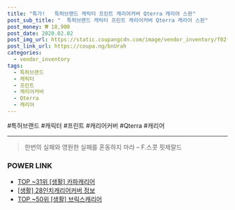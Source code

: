```yaml
--- 
title: "특가!   특허브랜드 캐릭터 프린트 캐리어커버 Qterra 캐리어 스판" 
post_sub_title: "  특허브랜드 캐릭터 프린트 캐리어커버 Qterra 캐리어 스판" 
post_money: ₩ 18,900 
post_date: 2020.02.02 
post_img_url: https://static.coupangcdn.com/image/vendor_inventory/f02f/ef7c72071053fe4ffc2a47dfaf22e032e3bc8e22fad79292a9b7e03c01fa.jpg 
post_link_url: https://coupa.ng/bnUrah 
categories: 
  - vendor_inventory 
tags: 
  - 특허브랜드 
  - 캐릭터 
  - 프린트 
  - 캐리어커버 
  - Qterra 
  - 캐리어 
--- 
```

  #특허브랜드 #캐릭터 #프린트 #캐리어커버 #Qterra #캐리어 
<hr> 

> 한번의 실패와 영원한 실패를 혼동하지 마라  – F.스콧 핏제랄드 


### POWER LINK

* <a href="https://blog.naver.com/fasyy4321/221783557838" target="_blank"> TOP ~31위 [생활] 카파캐리어</a>
* <a href="https://blog.naver.com/fash111/221769145953" target="_blank"> [생활] 28인치캐리어커버 정보 </a>
* <a href="https://blog.naver.com/fasyy4321/221783861066" target="_blank"> TOP ~50위 [생활] 브릭스캐리어</a>
